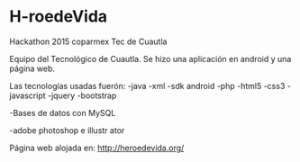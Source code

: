 # H-roedeVida
Hackathon 2015 coparmex Tec de Cuautla

Equipo del Tecnológico de Cuautla.
Se hizo una aplicación en android y una página web.

Las tecnologías usadas fuerón:
  -java
  -xml
  -sdk android
  -php
  -html5
  -css3
  -javascript
  -jquery
  -bootstrap
  
  -Bases de datos con MySQL
  
  -adobe photoshop e illustr
  ator
  
Página web alojada en: http://heroedevida.org/
